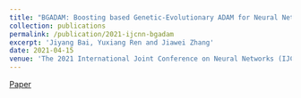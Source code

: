```yaml
---
title: "BGADAM: Boosting based Genetic-Evolutionary ADAM for Neural Network Optimization"
collection: publications
permalink: /publication/2021-ijcnn-bgadam
excerpt: 'Jiyang Bai, Yuxiang Ren and Jiawei Zhang'
date: 2021-04-15
venue: 'The 2021 International Joint Conference on Neural Networks (IJCNN '21), Virtual Event, July 18-22, 2021.'
---
```

[Paper](http://yuxiangren.github.io/files/bgadam2021.pdf)



